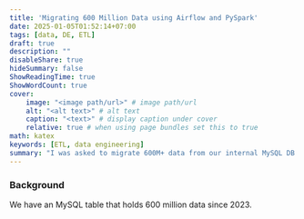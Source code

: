 ```yaml
---
title: 'Migrating 600 Million Data using Airflow and PySpark'
date: 2025-01-05T01:52:14+07:00
tags: [data, DE, ETL]
draft: true
description: ""
disableShare: true
hideSummary: false
ShowReadingTime: true
ShowWordCount: true
cover:
    image: "<image path/url>" # image path/url
    alt: "<alt text>" # alt text
    caption: "<text>" # display caption under cover
    relative: true # when using page bundles set this to true
math: katex
keywords: [ETL, data engineering]
summary: "I was asked to migrate 600M+ data from our internal MySQL DB to BigQuery. Here is how I did it using incremental load strategy."
---
```


### Background
We have an MySQL table that holds 600 million data since 2023. 